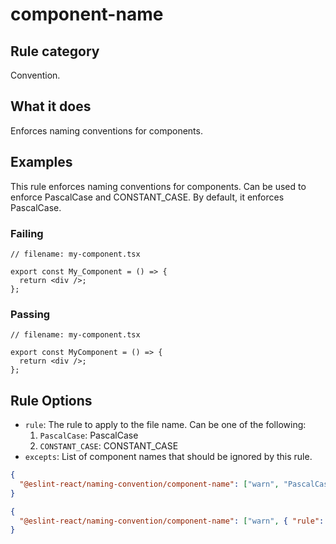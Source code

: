 # component-name

## Rule category

Convention.

## What it does

Enforces naming conventions for components.

## Examples

This rule enforces naming conventions for components. Can be used to enforce PascalCase and CONSTANT_CASE. By default, it enforces PascalCase.

### Failing

```tsx
// filename: my-component.tsx

export const My_Component = () => {
  return <div />;
};
```

### Passing

```tsx
// filename: my-component.tsx

export const MyComponent = () => {
  return <div />;
};
```

## Rule Options

- `rule`: The rule to apply to the file name. Can be one of the following:
  1. `PascalCase`: PascalCase
  2. `CONSTANT_CASE`: CONSTANT_CASE
- `excepts`: List of component names that should be ignored by this rule.

```json
{
  "@eslint-react/naming-convention/component-name": ["warn", "PascalCase"]
}
```

```json
{
  "@eslint-react/naming-convention/component-name": ["warn", { "rule": "PascalCase", "excepts": ["MyComponent"] }]
}
```
